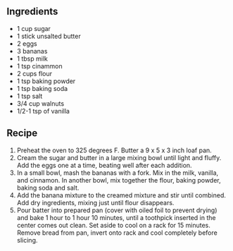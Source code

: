 Ingredients
-----------
* 1 cup sugar
* 1 stick unsalted butter
* 2 eggs
* 3 bananas
* 1 tbsp milk
* 1 tsp cinammon
* 2 cups flour
* 1 tsp baking powder
* 1 tsp baking soda
* 1 tsp salt
* 3/4 cup walnuts
* 1/2-1 tsp of vanilla

Recipe
------
1. Preheat the oven to 325 degrees F. Butter a 9 x 5 x 3 inch loaf pan.
2. Cream the sugar and butter in a large mixing bowl until light and fluffy. Add
   the eggs one at a time, beating well after each addition.
3. In a small bowl, mash the bananas with a fork. Mix in the milk, vanilla, and
   cinnamon. In another bowl, mix together the flour, baking powder, baking soda
   and salt.
4. Add the banana mixture to the creamed mixture and stir until combined. Add
   dry ingredients, mixing just until flour disappears.
5. Pour batter into prepared pan (cover with oiled foil to prevent drying) and
   bake 1 hour to 1 hour 10 minutes, until a toothpick inserted in the center
   comes out clean. Set aside to cool on a rack for 15 minutes. Remove bread
   from pan, invert onto rack and cool completely before slicing.

